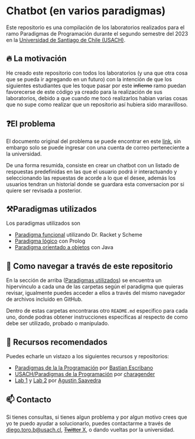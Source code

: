 # Chatbot (en varios paradigmas)

Este repositorio es una compilación de los laboratorios realizados para el ramo Paradigmas de Programación durante el segundo semestre del 2023 en la [Universidad de Santiago de Chile (USACH)](https://usach.cl).



## 🔥 La motivación
He creado este repositorio con todos los laboratorios (y una que otra cosa que se pueda ir agregando en un futuro) con la intención de que los siguientes estudiantes que les toque pasar por este ~~infierno~~ ramo puedan favorecerse de este código ya creado para la realización de sus laboratorios, debido a que cuando me tocó realizarlos habian varias cosas que no supe como realizar que un repositorio así hubiera sido maravilloso.

## ❓El problema

El documento original del problema se puede encontrar en este [link](https://docs.google.com/document/d/1L-B2b3J71Baqa_IuZt6EmRwDlxC0qzWn9YJAm6FIiJk/edit?usp=sharing), sin embargo solo se puede ingresar con una cuenta de correo perteneciente a la universidad.

De una forma resumida, consiste en crear un chatbot con un listado de respuestas predefinidas en las que el usuario podrá ir interactuando y seleccionando las repuestas de acorde a lo que el desee, además los usuarios tendran un historial donde se guardara esta conversacion por si quiere ser revisada a posterior.

## ⚒️Paradigmas utilizados

Los paradigmas utilizados son

 - [Paradigma funcional](/funcional) utilizando Dr. Racket y Scheme
 - [Paradigma lógico](/logico) con Prolog
 - [Paradigma orientado a objetos](/oop) con Java

## 🚗 Como navegar a través de este repositorio

En la sección de arriba ([Paradigmas utilizados](#paradigmas-utilizados)) se encuentra un hipervinculo a cada una de las carpetas según el paradigma que quieras revisar, igualmente puedes acceder a ellos a través del mismo navegador de archivos incluido en GitHub.

Dentro de estas carpetas encontraras otro `README.md` especifico para cada uno, donde podras obtener instrucciones especificas al respecto de como debe ser utilizado, probado o manipulado.


## 🔗 Recursos recomendados

Puedes echarle un vistazo a los siguientes recursos y repositorios:
- [Paradigmas de la la Programación](https://github.com/devasty/paradigmas-de-la-programacion) por [Bastian Escribano](https://github.com/devasty)
- [USACH/Paradigmas de la Programación](https://github.com/charagender/USACH/tree/main/Paradigmas%20de%20la%20Programación) por [charagender](https://github.com/charagender)
- [Lab 1](https://github.com/agustinsaavedra2/lab1_20677670_SaavedraOlmos) y [Lab 2](https://github.com/agustinsaavedra2/lab2_20677670_SaavedraOlmos) por [Agustin Saavedra](https://github.com/agustinsaavedra2)

## 📫 Contacto

Si tienes consultas, si tienes algun problema y por algun motivo crees que yo te puedo ayudar a solucionarlo, puedes contactarme a través de [diego.toro.b@usach.cl](mailto:diego.toro.b@usach.cl), [~~Twitter~~ X](https://twitter.com/torokoko), o dando vueltas por la universidad.
